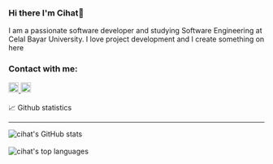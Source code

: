 ### Hi there I'm Cihat👋
I am a passionate software developer and studying Software Engineering at Celal Bayar University. I love project development and I create something on here
<br>
### Contact with me:

<a href="https://www.linkedin.com/in/cihat-%C5%9Fenel-a9231b6b/" target="_blank">
    <img src="https://img.shields.io/badge/-LinkedIn-blue?style=flat-square&logo=Linkedin&logoColor=white" alt="linkedin/cihatsnl34" height=20>
</a>
 <a href="https://twitter.com/cihatsnl34" target="_blank">
    <img src="https://img.shields.io/badge/-Twitter-%231DA1F2?style=flat-square&logo=twitter&logoColor=white" alt="twitter/cihatsnl34" height=20>
</a>
<br><br>
  <summary>📈 Github statistics</summary>
  <hr>

  ![cihat's GitHub stats](https://github-readme-stats.vercel.app/api?username=cihatsnl34&show_icons=true&theme=radical)
  <br><br>
  ![cihat's top languages](https://github-readme-stats.vercel.app/api/top-langs/?username=cihatsnl34&layout=compact)


<!--
**cihatsnl34/cihatsnl34** is a ✨ _special_ ✨ repository because its `README.md` (this file) appears on your GitHub profile.

Here are some ideas to get you started:

- 🔭 I’m currently working on ...
- 🌱 I’m currently learning ...
- 👯 I’m looking to collaborate on ...
- 🤔 I’m looking for help with ...
- 💬 Ask me about ...
- 📫 How to reach me: ...
- 😄 Pronouns: ...
- ⚡ Fun fact: ...
-->
